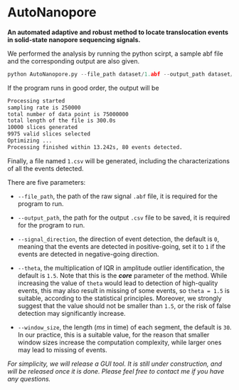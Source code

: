 # AutoNanopore
**An automated adaptive and robust method to locate translocation events in solid-state nanopore sequencing signals.**

We performed the analysis by running the python scirpt, a sample abf file and the corresponding output are also given.

```Python
python AutoNanopore.py --file_path dataset/1.abf --output_path dataset/output/
```

If the program runs in good order, the output will be

```Bash
Processing started
sampling rate is 250000
total number of data point is 75000000
total length of the file is 300.0s
10000 slices generated
9975 valid slices selected
Optimizing ...
Processing finished within 13.242s, 80 events detected.
```

Finally, a file named `1.csv` will be generated, including the characterizations of all the events detected.

There are five parameters:

* `--file_path`, the path of the raw signal `.abf` file, it is required for the program to run.

* `--output_path`, the path for the output `.csv` file to be saved,  it is required for the program to run.

* `--signal_direction`, the direction of event detection, the default is `0`, meaning that the events are detected in positive-going, set it to `1` if the events are detected in negative-going direction.

* `--theta`, the multiplication of IQR in amplitude outlier identification, the default is `1.5`. Note that this is the ***core*** parameter of the method. While increasing the value of `theta` would lead to detection of high-quality events, this may also result in missing of some events, so `theta = 1.5` is suitable, according to the statistical principles. Moreover, we strongly suggest that the value should not be smaller than `1.5`, or the risk of false detection may significantly increase.

* `--window_size`, the length (*ms* in time) of each segment, the default is `30`. In our practice, this is a suitable value, for the reason that smaller window sizes increase the computation complexity, while larger ones may lead to missing of events.

*For simplicity, we will release a GUI tool. It is still under construction, and will be released once it is done. Please feel free to contact me if you have any questions.*
